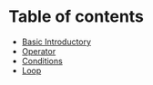 # Table of contents

* [Basic Introductory](README.md)
* [Operator](operator.md)
* [Conditions](conditions.md)
* [Loop](loop.md)
